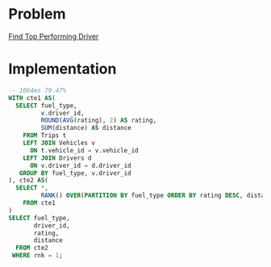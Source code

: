# Problem

[Find Top Performing Driver](https://leetcode.com/problems/find-top-performing-driver/description/)

# Implementation

```sql
-- 1064ms 79.47%
WITH cte1 AS(
  SELECT fuel_type,
         v.driver_id,
         ROUND(AVG(rating), 2) AS rating,
         SUM(distance) AS distance
    FROM Trips t
    LEFT JOIN Vehicles v
      ON t.vehicle_id = v.vehicle_id
    LEFT JOIN Drivers d
      ON v.driver_id = d.driver_id
   GROUP BY fuel_type, v.driver_id
), cte2 AS(
  SELECT *,
         RANK() OVER(PARTITION BY fuel_type ORDER BY rating DESC, distance DESC) AS rnk
    FROM cte1
)
SELECT fuel_type,
       driver_id,
       rating,
       distance
  FROM cte2     
 WHERE rnk = 1;
```
